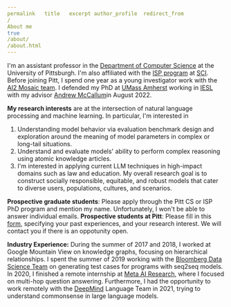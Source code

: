 ```yaml
---
permalink	title	excerpt	author_profile	redirect_from
/
About me
true
/about/
/about.html
---
```


I'm an assistant professor in the [Department of Computer Science](https://www.cs.pitt.edu/) at the University of Pittsburgh. I'm also affiliated with the [ISP program](https://www.isp.pitt.edu/about) at [SCI](https://www.sci.pitt.edu/). Before joining Pitt, I spend one year as a young investigator work with the [AI2 Mosaic team](https://mosaic.allenai.org/). I defended my PhD at [UMass Amherst](https://www.cics.umass.edu/) working in [IESL](http://www.iesl.cs.umass.edu/) with my advisor [Andrew McCallum](http://people.cs.umass.edu/~mccallum/)in August 2022.

**My research interests** are at the intersection of natural language processing and machine learning. In particular, I'm interested in
1. Understanding model behavior via evaluation benchmark design and exploration around the meaning of model parameters in complex or long-tail situations.
2. Understand and evaluate models' ability to perform complex reasoning using atomic knowledge articles. 
3. I'm interested in applying current LLM techniques in high-impact domains such as law and education.
My overall research goal is to construct socially responsible, equitable, and robust models that cater to diverse users, populations, cultures, and scenarios.

**Prospective graduate students**: Please apply through the Pitt CS or ISP PhD program and mention my name. Unfortunately, I won't be able to answer individual emails. 
**Prospective students at Pitt**: Please fill in this [form](https://forms.gle/1YUhvYUXn5kSRQw17), specifying your past experiences, and your research interest. We will contact you if there is an oppotunity open.

**Industry Experience:** During the summer of 2017 and 2018, I worked at Google Mountain View on knowledge graphs, focusing on hierarchical relationships. I spent the summer of 2019 working with the [Bloomberg Data Science Team](https://www.techatbloomberg.com/post-topic/data-science/) on generating test cases for programs with seq2seq models. In 2020, I finished a remote internship at [Meta AI Research](https://ai.facebook.com/), where I focused on multi-hop question answering. Furthermore, I had the opportunity to work remotely with the [DeepMind](https://deepmind.com/) Language Team in 2021, trying to understand commonsense in large language models.
